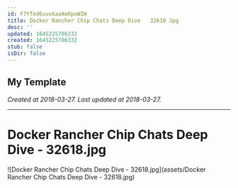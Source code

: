 ```yaml
---
id: F7YTed6uuv6aaAmXpoWIW
title: Docker Rancher Chip Chats Deep Dive   32618 Jpg
desc: ''
updated: 1645225706332
created: 1645225706332
stub: false
isDir: false
---
```

My Template
---

_Created at 2018-03-27._
_Last updated at 2018-03-27._




---

# Docker Rancher Chip Chats Deep Dive - 32618.jpg


![Docker Rancher Chip Chats Deep Dive - 32618.jpg](assets/Docker Rancher Chip Chats Deep Dive - 32618.jpg)

